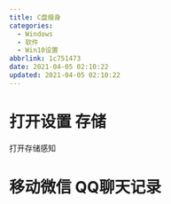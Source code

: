 ```yaml
---
title: C盘瘦身
categories:
  - Windows
  - 软件
  - Win10设置
abbrlink: 1c751473
date: 2021-04-05 02:10:22
updated: 2021-04-05 02:10:22
---
```

# 打开设置 存储

打开存储感知

# 移动微信 QQ聊天记录
